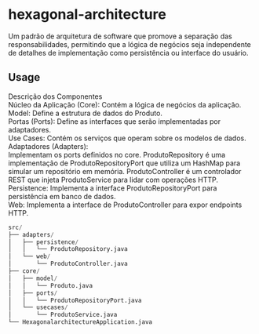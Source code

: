 # hexagonal-architecture

Um padrão de arquitetura de software que promove a separação das responsabilidades, permitindo que a lógica de negócios seja independente de detalhes de implementação como persistência ou interface do usuário.

## Usage
Descrição dos Componentes </br>
Núcleo da Aplicação (Core): Contém a lógica de negócios da aplicação. </br>
Model: Define a estrutura de dados do Produto. </br>
Portas (Ports): Define as interfaces que serão implementadas por adaptadores. </br>
Use Cases: Contém os serviços que operam sobre os modelos de dados. </br>
Adaptadores (Adapters): </br>
Implementam os ports definidos no core. ProdutoRepository é uma implementação de ProdutoRepositoryPort que utiliza um HashMap para simular um repositório em memória. ProdutoController é um controlador REST que injeta ProdutoService para lidar com operações HTTP.
Persistence: Implementa a interface ProdutoRepositoryPort para persistência em banco de dados. </br>
Web: Implementa a interface de ProdutoController para expor endpoints HTTP.


```python
src/
├── adapters/
│   ├── persistence/
│   │   └── ProdutoRepository.java
│   └── web/
│       └── ProdutoController.java
├── core/
│   ├── model/
│   │   └── Produto.java
│   ├── ports/
│   │   └── ProdutoRepositoryPort.java
│   └── usecases/
│       └── ProdutoService.java
└── HexagonalarchitectureApplication.java
```
